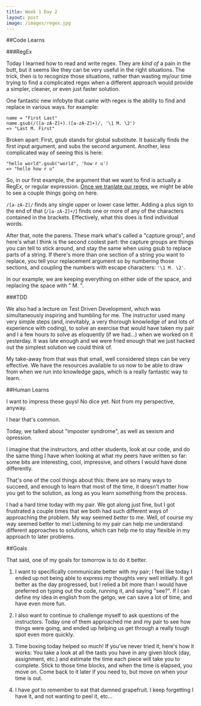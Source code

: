 ```yaml
---
title: Week 1 Day 2
layout: post
image: /images/regex.jpg
---
```

##Code Learns

###RegEx

Today I learned how to read and write regex. They are *kind of* a pain in the butt, but it seems like they can be very useful in the right situations. The trick, then is to recognize those situations, rather than wasting my/our time trying to find a complicated regex when a different approach would provide a simpler, cleaner, or even just faster solution.

One fantastic new infobyte that came with regex is the ability to find and replace in various ways. for example:

<pre><code>name = "First Last"
name.gsub(/([a-zA-Z]+).([a-zA-Z]+)/, '\1 M. \2') 
=> "Last M. First"</code></pre>

Broken apart: 
First, gsub stands for global substitute. It basically finds the first input argument, and subs the second argument. Another, less complicated way of seeing this is here:

<pre><code>"hello world".gsub("world", 'how r u')
=> "hello how r u"</code></pre>

So, in our first example, the argument that we want to find is actually a RegEx, or regular expression. [Once we tranlate our regex](http://www.rubular.com), we might be able to see a couple things going on here.

<code class = "inline">/[a-zA-Z]/</code> finds any single upper or lower case letter. Adding a plus sign to the end of that (<code class = "inline">/[a-zA-Z]+/</code>) finds one or more of any of the characters contained in the brackets. Effectively, what this does is find individual words.

After that, note the parens. These mark what's called a "capture group", and here's what I think is the second coolest part: the capture groups are things you can tell to stick around, and stay the same when using gsub to replace parts of a string. If there's more than one section of a string you want to replace, you tell your replacement argument so by numbering those sections, and coupling the numbers with escape characters: <code class = "inline">'\1 M. \2'</code>.

In our example, we are keeping everything on either side of the space, and replacing the space with " M. ".

###TDD

We also had a lecture on Test Driven Development, which was simultaneously inspiring and humbling for me. The instructor used many very simple steps (and, inevitably, a very thorough knowledge of and lots of experience with coding), to solve an exercise that would have taken my pair and I a few hours to solve as eloquently (if we had...) when we worked on it yesterday. It was late enough and we were fried enough that we just hacked out the simplest solution we could think of.

My take-away from that was that small, well considered steps can be very effective. We have the resources available to us now to be able to draw from when we run into knowledge gaps, which is a really fantastic way to learn.

##Human Learns

I want to impress these guys! No dice yet. Not from my perspective, anyway.

I hear that's common. 

Today, we talked about "imposter syndrome", as well as sexism and opression.

I imagine that the instructors, and other students, look at our code, and do the same thing I have when looking at what my peers have written so far: some bits are interesting, cool, impressive, and others I would have done differently.

That's one of the cool things about this: there are so many ways to succeed, and enough to learn that most of the time, it doesn't matter how you get to the solution, as long as you learn something from the process.

I had a hard time today with my pair. We got along just fine, but I got frustrated a couple times that we both had such different ways of approaching the problem. My way seemed *better* to me. Well, of course my way seemed better to me! Listening to my pair can help me understand different approaches to solutions, which can help me to stay flexible in my approach to later problems.



##Goals

That said, one of my goals for tomorrow is to do it better.

1. I want to specifically communicate better with my pair; I feel like today I ended up not being able to express my thoughts very well initially. It got better as the day progressed, but I relied a bit more than I would have preferred on typing out the code, running it, and saying "see?". If I can define my idea in english from the getgo, we can save a lot of time, and have even more fun. 

2. I also want to continue to challenge myself to ask questions of the instructors. Today one of them approached me and my pair to see how things were going, and ended up helping us get through a really tough spot even more quickly.

3. Time boxing today helped so much! If you've never tried it, here's how it works: You take a look at all the tasts you have in any given block (day, assignment, etc.) and estimate the time each piece will take you to complete. Stick to those time blocks, and when the time is elapsed, you move on. Come back to it later if you need to, but move on when your time is out.

4. I have *got* to remember to eat that damned grapefruit. I keep forgetting I have it, and not wanting to peel it, etc...